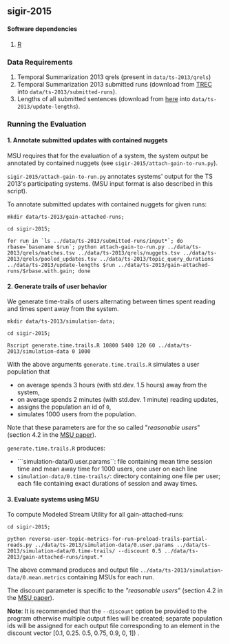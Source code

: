 
## sigir-2015

#### Software dependencies
1. [R](https://www.r-project.org/) 

### Data Requirements

1. Temporal Summarization 2013 qrels (present in ```data/ts-2013/qrels```)
2. Temporal Summarization 2013 submitted runs (download from [TREC](trec.nist.gov) into ```data/ts-2013/submitted-runs```).
3. Lengths of all submitted sentences (download from [here](https://cs.uwaterloo.ca/~gbaruah/ts-2013-update-lengths.html) into ```data/ts-2013/update-lengths```).

### Running the Evaluation

#### 1. Annotate submitted updates with contained nuggets
MSU requires that for the evaluation of a system, the system output be annotated by contained nuggets (see ```sigir-2015/attach-gain-to-run.py```).

```sigir-2015/attach-gain-to-run.py``` annotates systems' output for the TS 2013's participating systems. (MSU input format is also described in this script).

To annotate submitted updates with contained nuggets for given runs:
```
mkdir data/ts-2013/gain-attached-runs;

cd sigir-2015;

for run in `ls ../data/ts-2013/submitted-runs/input*`; do rbase=`basename $run`; python attach-gain-to-run.py ../data/ts-2013/qrels/matches.tsv ../data/ts-2013/qrels/nuggets.tsv ../data/ts-2013/qrels/pooled_updates.tsv ../data/ts-2013/topic_query_durations ../data/ts-2013/update-lengths $run ../data/ts-2013/gain-attached-runs/$rbase.with.gain; done
```

#### 2. Generate trails of user behavior

We generate time-trails of users alternating between times spent reading and times spent away from the system.

```
mkdir data/ts-2013/simulation-data;

cd sigir-2015;

Rscript generate.time.trails.R 10800 5400 120 60 ../data/ts-2013/simulation-data 0 1000
```  

With the above arguments ```generate.time.trails.R``` simulates a user population that 

- on average spends 3 hours (with std.dev. 1.5 hours) away from the system,
- on average spends 2 minutes (with std.dev. 1 minute) reading updates,
- assigns the population an id of ```0```,
- simulates 1000 users from the population.

Note that these parameters are for the so called "_reasonable users_" (section 4.2 in the
[MSU paper](https://cs.uwaterloo.ca/~gbaruah/baruah-et-al-sigir-2015.pdf)).


```generate.time.trails.R``` produces:

- ```simulation-data/0.user.params``: file containing mean time session time and mean  away time for 1000 users, one user on each line
- ```simulation-data/0.time-trails/```: directory containing one file per user; each file containing exact durations of session and away times.


#### 3. Evaluate systems using MSU

To compute Modeled Stream Utility for all gain-attached-runs:
```
cd sigir-2015;

python reverse-user-topic-metrics-for-run-preload-trails-partial-reads.py ../data/ts-2013/simulation-data/0.user.params ../data/ts-2013/simulation-data/0.time-trails/ --discount 0.5 ../data/ts-2013/gain-attached-runs/input.*
```

The above command produces and output file ```../data/ts-2013/simulation-data/0.mean.metrics``` containing MSUs for each run.

The discount parameter is specific to the _"reasonable users"_ (section 4.2 in the
[MSU paper](https://cs.uwaterloo.ca/~gbaruah/baruah-et-al-sigir-2015.pdf)).

**Note**: It is recommended that the ```--discount``` option be provided to the program otherwise multiple output files will be created; separate population ids will be assigned for each output file corresponding to an element in the discount vector [0.1, 0.25. 0.5, 0.75, 0.9, 0, 1]) . 
